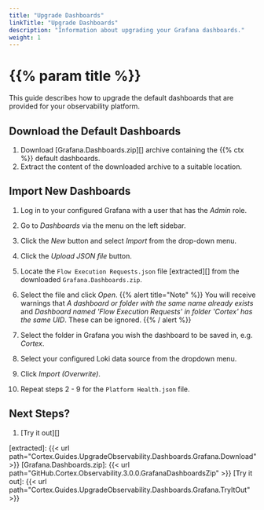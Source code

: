 ```yaml
---
title: "Upgrade Dashboards"
linkTitle: "Upgrade Dashboards"
description: "Information about upgrading your Grafana dashboards."
weight: 1
---
```


# {{% param title %}}

This guide describes how to upgrade the default dashboards that are provided for your observability platform.

## Download the Default Dashboards

1. Download [Grafana.Dashboards.zip][] archive containing the {{% ctx %}} default dashboards.
1. Extract the content of the downloaded archive to a suitable location.

## Import New Dashboards

1. Log in to your configured Grafana with a user that has the *Admin* role.
1. Go to *Dashboards* via the menu on the left sidebar.
1. Click the *New* button and select *Import* from the drop-down menu.
1. Click the *Upload JSON file* button.
1. Locate the `Flow Execution Requests.json` file [extracted][] from the downloaded `Grafana.Dashboards.zip`.
1. Select the file and click *Open*.
{{% alert title="Note" %}}
You will receive warnings that *A dashboard or folder with the same name already exists* and *Dashboard named 'Flow Execution Requests' in folder 'Cortex' has the same UID*.  These can be ignored.
{{% / alert %}}

1. Select the folder in Grafana you wish the dashboard to be saved in, e.g. *Cortex*.
1. Select your configured Loki data source from the dropdown menu.
1. Click *Import (Overwrite)*.
1. Repeat steps 2 - 9 for the `Platform Health.json` file.

## Next Steps?

1. [Try it out][]

[extracted]: {{< url path="Cortex.Guides.UpgradeObservability.Dashboards.Grafana.Download" >}}
[Grafana.Dashboards.zip]: {{< url path="GitHub.Cortex.Observability.3.0.0.GrafanaDashboardsZip" >}}
[Try it out]: {{< url path="Cortex.Guides.UpgradeObservability.Dashboards.Grafana.TryItOut" >}}
